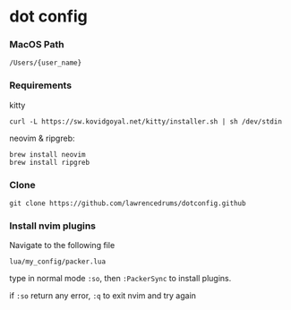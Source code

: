# dot config

### MacOS Path

```
/Users/{user_name}
```

### Requirements

kitty
```
curl -L https://sw.kovidgoyal.net/kitty/installer.sh | sh /dev/stdin
```

neovim & ripgreb:

```
brew install neovim
brew install ripgreb
```

### Clone

```
git clone https://github.com/lawrencedrums/dotconfig.github
```

### Install nvim plugins

Navigate to the following file

`lua/my_config/packer.lua`

type in normal mode `:so`, then `:PackerSync` to install plugins.

if `:so` return any error, `:q` to exit nvim and try again

